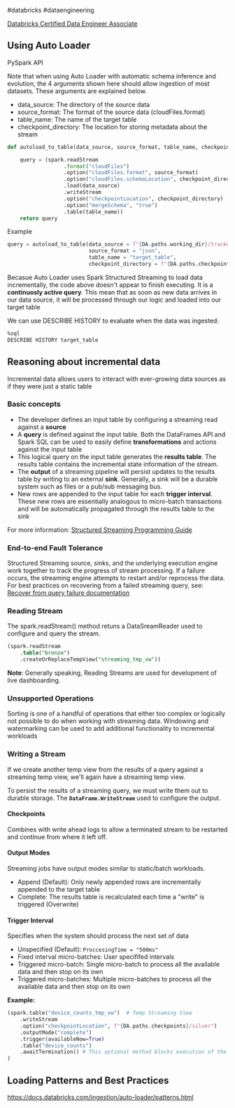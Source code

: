 #databricks #dataengineering 

[Databricks Certified Data Engineer Associate](Databricks%20Certified%20Data%20Engineer%20Associate.md)


## Using Auto Loader

PySpark API

Note that when using Auto Loader with automatic schema inference and evolution, the 4 arguments shown here should allow ingestion of most datasets. These arguments are explained below.

-   data_source: The directory of the source data
-   source_format: The format of the source data (cloudFiles.format)
-   table_name: The name of the target table
-   checkpoint_directory: The location for storing metadata about the stream


```python
def autoload_to_table(data_source, source_format, table_name, checkpoint_directory):

    query = (spark.readStream
                  .format("cloudFiles")
                  .option("cloudFiles.format", source_format)
                  .option("cloudFiles.schemaLocation", checkpoint_directory)
                  .load(data_source)
                  .writeStream
                  .option("checkpointLocation", checkpoint_directory)
                  .option("mergeSchema", "true")
                  .table(table_name))
    return query
```

Example
```python
query = autoload_to_table(data_source = f"{DA.paths.working_dir}/tracker",
                          source_format = "json",
                          table_name = "target_table",
                          checkpoint_directory = f"{DA.paths.checkpoints}/target_table")
```

Becasue Auto Loader uses Spark Structured Streaming to load data incrementally,  the code above doesn't appear to finish executing. It is a **continuosly active query**. This mean that as soon as new data arrives in our data source, it will be processed through our logic and loaded into our target table

We can use DESCRIBE HISTORY to evaluate when the data was ingested:

```sql 
%sql
DESCRIBE HISTORY target_table
```

## Reasoning about incremental data

Incremental data allows users to interact with ever-growing data sources as if they were just a static table

### Basic concepts

- The developer defines an input table by configuring a streaming read against a **source** 
- A **query** is defined against the input table. Both the DataFrames API and Spark SQL can be used to easily define **transformations** and actions against the input table
- This logical query on the input table generates the **results table**. The results table contains the incremental state information of the stream.
- The **output** of a streaming pipeline will persist updates to the results table by writing to an external **sink**. Generally, a sink will be a durable system such as files or a pub/sub messaging bus.
- New rows are appended to the input table for each **trigger interval**.  These new rows are essentially analogous to micro-batch transactions and will be automatically propagated through the results table to the sink

For more information: [Structured Streaming Programming Guide](http://spark.apache.org/docs/latest/structured-streaming-programming-guide.html#basic-concepts)


### End-to-end Fault Tolerance

Structured Streaming source, sinks, and the underlying execution engine work together to track the progress of stream processing. If a failure occurs, the streaming engine attempts to restart and/or reprocess the data. For best practices on recovering from a failed streaming query, see:
[Recover from query failure documentation](https://docs.databricks.com/spark/latest/structured-streaming/production.html#recover-from-query-failures)

### Reading Stream

The spark.readStream() method retuns a DataSreamReader used to configure and query the stream.

```sql 
(spark.readStream
    .table("bronze")
    .createOrReplaceTempView("streaming_tmp_vw"))
```

**Note**: Generally speaking, Reading Streams are used for development of live dashboarding. 

### Unsupported Operations

Sorting is one of a handful of operations that either too complex or logically not possible to do when working with streaming data. Windowing and watermarking can be used to add additional functionality to incremental workloads


### Writing a Stream

If we create another temp view from the results of a query against a streaming temp view, we'll again have a streaming temp view. 

To persist the results of a streaming query, we must write them out to durable storage. The **`DataFrame.WriteStream`** used to configure the output. 

#### Checkpoints
Combines with write ahead logs to allow a terminated stream to be restarted and continue from where it left off.

#### Output Modes 
Streaming jobs have output modes similar to static/batch workloads. 

- Append (Default): Only newly appended rows are incrementally appended to the target table 
- Complete: The results table is recalculated each time a "write" is triggered (Overwrite)

#### Trigger Interval 
Specifies when the system should process the next set of data

- Unspecified (Default): `ProccesingTime = "500ms"`
- Fixed interval micro-batches: User specififed intervals
- Triggered micro-batch: Single micro-batch to process all the available data and then stop on its own
- Triggered micro-batches: Multiple micro-batches to process all the available data and then stop on its own

**Example:**
```python
(spark.table("device_counts_tmp_vw")  # Temp Streaming View                             
    .writeStream                                                
    .option("checkpointLocation", f"{DA.paths.checkpoints}/silver")
    .outputMode("complete")
    .trigger(availableNow=True)
    .table("device_counts")
    .awaitTermination() # This optional method blocks execution of the next cell until the incremental batch write has succeeded
)
```

## Loading Patterns and Best Practices
https://docs.databricks.com/ingestion/auto-loader/patterns.html
